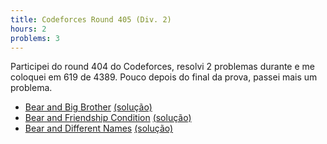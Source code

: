 ```yaml
---
title: Codeforces Round 405 (Div. 2)
hours: 2
problems: 3
---
```


Participei do round 404 do Codeforces, resolvi 2 problemas durante e me coloquei em 619 de 4389.
Pouco depois do final da prova, passei mais um problema.

- [Bear and Big Brother](http://codeforces.com/contest/791/problem/A) [(solução)](https://github.com/gabrielrussoc/competitive-programming/blob/a5fd33483d3d6fb32adf295ff977dc224e49b392/codeforces/791a.cpp)
- [Bear and Friendship Condition](http://codeforces.com/contest/791/problem/B) [(solução)](https://github.com/gabrielrussoc/competitive-programming/blob/a5fd33483d3d6fb32adf295ff977dc224e49b392/codeforces/791b.cpp)
- [Bear and Different Names](http://codeforces.com/contest/791/problem/C) [(solução)](https://github.com/gabrielrussoc/competitive-programming/blob/a5fd33483d3d6fb32adf295ff977dc224e49b392/codeforces/791c.cpp)

